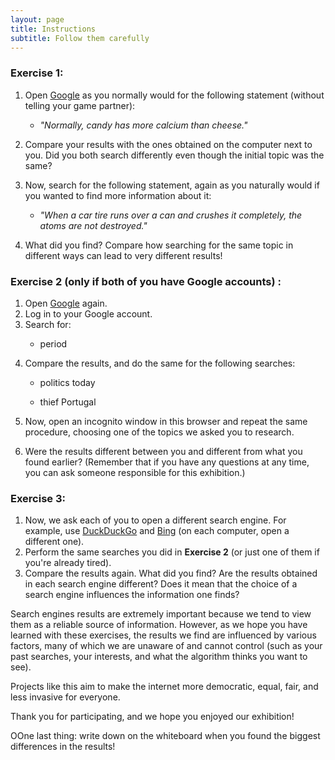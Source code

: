 ```yaml
---
layout: page
title: Instructions
subtitle: Follow them carefully
---
```


### Exercise 1:
<ol>
    <li>Open <a href="https://www.google.com" target="_blank">Google</a> as you normally would for the following statement (without telling your game partner):</li>
        <ul>
            <p></p>
            <li><i>"Normally, candy has more calcium than cheese."</i></li>
            <p></p>
        </ul>
    <li>Compare your results with the ones obtained on the computer next to you. Did you both search differently even though the initial topic was the same?</li>
    <p></p>
    <li>Now, search for the following statement, again as you naturally would if you wanted to find more information about it:</li>
        <ul>
            <p></p>
            <li><i>"When a car tire runs over a can and crushes it completely, the atoms are not destroyed."</i></li>
            <p></p>
        </ul>
    <li> What did you find? Compare how searching for the same topic in different ways can lead to very different results!</li>
</ol>

### Exercise 2 (only if both of you have Google accounts) :
<ol>
    <li>Open <a href="https://www.google.com" target="_blank">Google</a> again.</li>
    <li>Log in to your Google account.</li>
    <li>Search for:</li>
        <ul>
            <p></p>
            <li>period</li>
            <p></p>
        </ul>
    <p></p>
    <li>Compare the results, and do the same for the following searches:</li>
        <ul>
            <p></p>
            <li>politics today</li>
            <p></p>
            <li>thief Portugal</li>
        </ul>
    <p></p>
    <li>Now, open an incognito window in this browser and repeat the same procedure, choosing one of the topics we asked you to research.</li>
    <p></p> 
    <li>Were the results different between you and different from what you found earlier? (Remember that if you have any questions at any time, you can ask someone responsible for this exhibition.)</li>
</ol>
  

### Exercise 3:
<ol>
    <li>Now, we ask each of you to open a different search engine. For example, use <a href="https://html.duckduckgo.com/html/" target="_blank">DuckDuckGo</a> and <a href="https://www.bing.com" target="_blank">Bing</a> (on each computer, open a different one).</li>
    <li>Perform the same searches you did in <b>Exercise 2</b> (or just one of them if you're already tired).</li>
    <li>Compare the results again. What did you find? Are the results obtained in each search engine different? Does it mean that the choice of a search engine influences the information one finds?</li>
</ol>
<p>
Search engines results are extremely important because we tend to view them as a reliable source of information. However, as we hope you have learned with these exercises, the results we find are influenced by various factors, many of which we are unaware of and cannot control (such as your past searches, your interests, and what the algorithm thinks you want to see).</p>
<p></p>
Projects like this aim to make the internet more democratic, equal, fair, and less invasive for everyone.
<p></p>
<p>Thank you for participating, and we hope you enjoyed our exhibition!</p>
<p></p>
<p>OOne last thing: write down on the whiteboard when you found the biggest differences in the results!</p>





